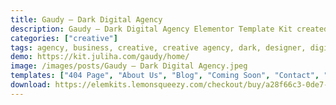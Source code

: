 ```yaml
---
title: Gaudy – Dark Digital Agency
description: Gaudy – Dark Digital Agency Elementor Template Kit created especially for Designers, Freelancers, and Online Portfolios for companies or individuals. Gaudy has a simple, modern and clean design with a 100% responsive layout, and very easy to customize because using Elementor so you don’t need a single line of coding!
categories: ["creative"]
tags: agency, business, creative, creative agency, dark, designer, digital, digital agency, freelancer, gallery, minimal, modern, personal portfolio, portfolio, service
demo: https://kit.juliha.com/gaudy/home/
image: /images/posts/Gaudy – Dark Digital Agency.jpeg
templates: ["404 Page", "About Us", "Blog", "Coming Soon", "Contact", "Faqs Page", "Footer", "Global", "Header", "Home", "Our Office", "Our Team", "Portfolio Details", "Portfolio", "Pricing Plans", "Service Details", "Service", "Single Post", "Working Process"]
download: https://elemkits.lemonsqueezy.com/checkout/buy/a28f66c3-0de7-4529-81b8-e5cf1b557ca5
---
```

